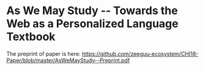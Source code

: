 # As We May Study -- Towards the Web as a Personalized Language Textbook

The preprint of paper is here: https://github.com/zeeguu-ecosystem/CHI18-Paper/blob/master/AsWeMayStudy--Preprint.pdf
